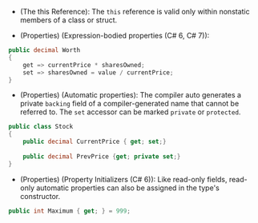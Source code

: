 * (The this Reference): The `this` reference is valid only within nonstatic members of a class or struct.


* (Properties) (Expression-bodied properties (C# 6, C# 7)):
```csharp
public decimal Worth
{
	get => currentPrice * sharesOwned;
	set => sharesOwned = value / currentPrice;
}
```  

* (Properties) (Automatic properties):
  The compiler auto generates a private `backing` field of a compiler-generated name that cannot be referred to. The `set` accessor can be marked `private` or `protected`.
```csharp
public class Stock
{
	public decimal CurrentPrice { get; set;}
	
	public decimal PrevPrice {get; private set;}
}
```

* (Properties) (Property Initializers (C# 6)):
  Like read-only fields, read-only automatic properties can also be assigned in the type's constructor.
```csharp
public int Maximum { get; } = 999;
```







